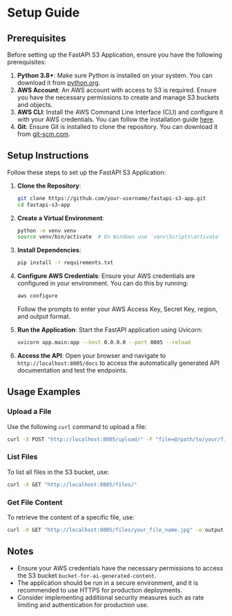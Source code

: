 # Setup Guide

## Prerequisites

Before setting up the FastAPI S3 Application, ensure you have the following prerequisites:

1. **Python 3.8+**: Make sure Python is installed on your system. You can download it from [python.org](https://www.python.org/downloads/).
2. **AWS Account**: An AWS account with access to S3 is required. Ensure you have the necessary permissions to create and manage S3 buckets and objects.
3. **AWS CLI**: Install the AWS Command Line Interface (CLI) and configure it with your AWS credentials. You can follow the installation guide [here](https://docs.aws.amazon.com/cli/latest/userguide/install-cliv2.html).
4. **Git**: Ensure Git is installed to clone the repository. You can download it from [git-scm.com](https://git-scm.com/).

## Setup Instructions

Follow these steps to set up the FastAPI S3 Application:

1. **Clone the Repository**:
   ```bash
   git clone https://github.com/your-username/fastapi-s3-app.git
   cd fastapi-s3-app
   ```

2. **Create a Virtual Environment**:
   ```bash
   python -m venv venv
   source venv/bin/activate  # On Windows use `venv\Scripts\activate`
   ```

3. **Install Dependencies**:
   ```bash
   pip install -r requirements.txt
   ```

4. **Configure AWS Credentials**:
   Ensure your AWS credentials are configured in your environment. You can do this by running:
   ```bash
   aws configure
   ```
   Follow the prompts to enter your AWS Access Key, Secret Key, region, and output format.

5. **Run the Application**:
   Start the FastAPI application using Uvicorn:
   ```bash
   uvicorn app.main:app --host 0.0.0.0 --port 8005 --reload
   ```

6. **Access the API**:
   Open your browser and navigate to `http://localhost:8005/docs` to access the automatically generated API documentation and test the endpoints.

## Usage Examples

### Upload a File
Use the following `curl` command to upload a file:
```bash
curl -X POST "http://localhost:8005/upload/" -F "file=@/path/to/your/file.jpg"
```

### List Files
To list all files in the S3 bucket, use:
```bash
curl -X GET "http://localhost:8005/files/"
```

### Get File Content
To retrieve the content of a specific file, use:
```bash
curl -X GET "http://localhost:8005/files/your_file_name.jpg" -o output.jpg
```

## Notes
- Ensure your AWS credentials have the necessary permissions to access the S3 bucket `bucket-for-ai-generated-content`.
- The application should be run in a secure environment, and it is recommended to use HTTPS for production deployments.
- Consider implementing additional security measures such as rate limiting and authentication for production use.